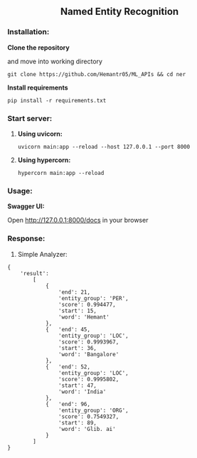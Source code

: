 <h2 align='center'>Named Entity Recognition</h2>


### Installation:

**Clone the repository**

and move into working directory

```git clone https://github.com/Hemantr05/ML_APIs && cd ner```

**Install requirements**

```pip install -r requirements.txt```

### Start server:

1. **Using uvicorn:**

    ```uvicorn main:app --reload --host 127.0.0.1 --port 8000```

2. **Using hypercorn:**

    ```hypercorn main:app --reload```

### Usage:
    
**Swagger UI:**

Open http://127.0.0.1:8000/docs in your browser



### Response:

1. Simple Analyzer:

```
{
	'result': 
		[
			{
				'end': 21,
				'entity_group': 'PER',
				'score': 0.994477,
				'start': 15,
				'word': 'Hemant'
			},
			{	'end': 45,
				'entity_group': 'LOC',
				'score': 0.9993967,
				'start': 36,
				'word': 'Bangalore'
			},
			{	'end': 52,
				'entity_group': 'LOC',
				'score': 0.9995802,
				'start': 47,
				'word': 'India'
			},
			{	'end': 96,
				'entity_group': 'ORG',
				'score': 0.7549327,
				'start': 89,
				'word': 'Glib. ai'
			}
		]
}
```
